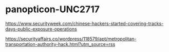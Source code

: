# panopticon-UNC2717

https://www.securityweek.com/chinese-hackers-started-covering-tracks-days-public-exposure-operations

https://securityaffairs.co/wordpress/118579/apt/metropolitan-transportation-authority-hack.html?utm_source=rss
